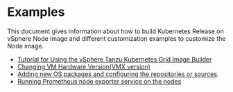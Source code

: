 # Examples

This document gives information about how to build Kubernetes Release on vSphere Node image and different customization examples to customize the Node image.

- [Tutorial for Using the vSphere Tanzu Kubernetes Grid Image Builder](tutorial_building_an_image.md)
- [Changing VM Hardware Version(VMX version)](./customizations/changing_hardware_version.md)
- [Adding new OS packages and configuring the repositories or sources](./customizations/adding_os_pkg_repos.md).
- [Running Prometheus node exporter service on the nodes](./customizations/prometheus_node_exporter.md)
